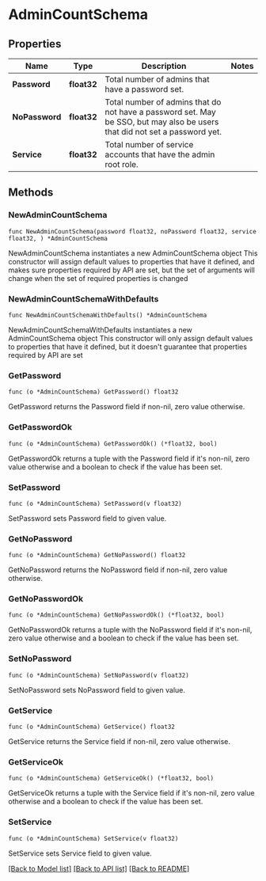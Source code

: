 # AdminCountSchema

## Properties

Name | Type | Description | Notes
------------ | ------------- | ------------- | -------------
**Password** | **float32** | Total number of admins that have a password set. | 
**NoPassword** | **float32** | Total number of admins that do not have a password set. May be SSO, but may also be users that did not set a password yet. | 
**Service** | **float32** | Total number of service accounts that have the admin root role. | 

## Methods

### NewAdminCountSchema

`func NewAdminCountSchema(password float32, noPassword float32, service float32, ) *AdminCountSchema`

NewAdminCountSchema instantiates a new AdminCountSchema object
This constructor will assign default values to properties that have it defined,
and makes sure properties required by API are set, but the set of arguments
will change when the set of required properties is changed

### NewAdminCountSchemaWithDefaults

`func NewAdminCountSchemaWithDefaults() *AdminCountSchema`

NewAdminCountSchemaWithDefaults instantiates a new AdminCountSchema object
This constructor will only assign default values to properties that have it defined,
but it doesn't guarantee that properties required by API are set

### GetPassword

`func (o *AdminCountSchema) GetPassword() float32`

GetPassword returns the Password field if non-nil, zero value otherwise.

### GetPasswordOk

`func (o *AdminCountSchema) GetPasswordOk() (*float32, bool)`

GetPasswordOk returns a tuple with the Password field if it's non-nil, zero value otherwise
and a boolean to check if the value has been set.

### SetPassword

`func (o *AdminCountSchema) SetPassword(v float32)`

SetPassword sets Password field to given value.


### GetNoPassword

`func (o *AdminCountSchema) GetNoPassword() float32`

GetNoPassword returns the NoPassword field if non-nil, zero value otherwise.

### GetNoPasswordOk

`func (o *AdminCountSchema) GetNoPasswordOk() (*float32, bool)`

GetNoPasswordOk returns a tuple with the NoPassword field if it's non-nil, zero value otherwise
and a boolean to check if the value has been set.

### SetNoPassword

`func (o *AdminCountSchema) SetNoPassword(v float32)`

SetNoPassword sets NoPassword field to given value.


### GetService

`func (o *AdminCountSchema) GetService() float32`

GetService returns the Service field if non-nil, zero value otherwise.

### GetServiceOk

`func (o *AdminCountSchema) GetServiceOk() (*float32, bool)`

GetServiceOk returns a tuple with the Service field if it's non-nil, zero value otherwise
and a boolean to check if the value has been set.

### SetService

`func (o *AdminCountSchema) SetService(v float32)`

SetService sets Service field to given value.



[[Back to Model list]](../README.md#documentation-for-models) [[Back to API list]](../README.md#documentation-for-api-endpoints) [[Back to README]](../README.md)


